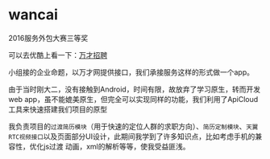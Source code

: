 # wancai
2016服务外包大赛三等奖

可以去优酷上看一下：[万才招聘](http://v.youku.com/v_show/id_XMjg2OTg0ODI2OA==.html?spm=a2h3j.8428770.3416059.1)

小组接的企业命题，以万才网提供接口，我们承接服务这样的形式做一个app。

由于当时刚大二，没有接触到Android，时间有限，故放弃了学习原生，转而开发web app，虽不能媲美原生，但完全可以实现同样的功能，我们利用了ApiCloud工具来快速搭建我们项目的原型

我负责项目的`过渡简历模块`（用于快速的定位人群的求职方向）、`简历定制模块`、`天翼RTC视频接口`以及页面部分UI设计，此期间我学到了许多知识点，比如考虑手机的兼容性，优化js过渡
动画，xml的解析等等，使我受益匪浅。
